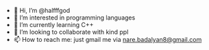 - 👋 Hi, I’m @halfffgod
- 👀 I’m interested in programming languages 
- 🌱 I’m currently learning C++
- 💞️ I’m looking to collaborate with kind ppl
- 📫 How to reach me: just gmail me via nare.badalyan8@gmail.com


